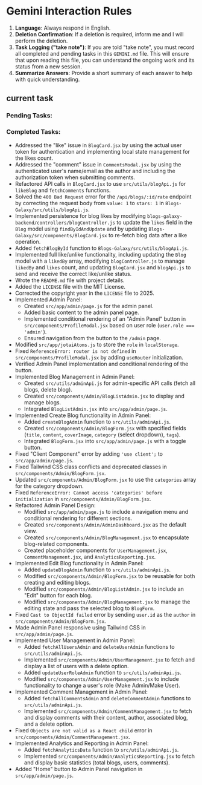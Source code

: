 # Gemini Interaction Rules

1.  **Language**: Always respond in English.
2.  **Deletion Confirmation**: If a deletion is required, inform me and I will perform the deletion.
3.  **Task Logging ("take note")**: If you are told "take note", you must record all completed and pending tasks in this `GEMINI.md` file. This will ensure that upon reading this file, you can understand the ongoing work and its status from a new session.
4.  **Summarize Answers**: Provide a short summary of each answer to help with quick understanding.

## current task

### Pending Tasks:

### Completed Tasks:
- Addressed the "like" issue in `BlogCard.jsx` by using the actual user token for authentication and implementing local state management for the likes count.
- Addressed the "comment" issue in `CommentsModal.jsx` by using the authenticated user's name/email as the author and including the authorization token when submitting comments.
- Refactored API calls in `BlogCard.jsx` to use `src/utils/blogApi.js` for `likeBlog` and `fetchComments` functions.
- Solved the `400 Bad Request` error for the `/api/blogs/:id/rate` endpoint by correcting the request body from `value: 1` to `stars: 1` in `Blogs-Galaxy/src/utils/blogApi.js`.
- Implemented persistence for blog likes by modifying `blogs-galaxy-backend/controllers/blogController.js` to update the `likes` field in the `Blog` model using `findByIdAndUpdate` and by updating `Blogs-Galaxy/src/components/BlogCard.jsx` to re-fetch blog data after a like operation.
- Added `fetchBlogById` function to `Blogs-Galaxy/src/utils/blogApi.js`.
- Implemented full like/unlike functionality, including updating the `Blog` model with a `likedBy` array, modifying `blogController.js` to manage `likedBy` and `likes` count, and updating `BlogCard.jsx` and `blogApi.js` to send and receive the correct like/unlike status.
- Wrote the `README.md` file with project details.
- Added the `LICENSE` file with the MIT License.
- Corrected the copyright year in the `LICENSE` file to 2025.
- Implemented Admin Panel:
    - Created `src/app/admin/page.js` for the admin panel.
    - Added basic content to the admin panel page.
    - Implemented conditional rendering of an "Admin Panel" button in `src/components/ProfileModal.jsx` based on user role (`user.role === 'admin'`).
    - Ensured navigation from the button to the `/admin` page.
- Modified `src/app/jotaiAtoms.js` to store the `role` in `localStorage`.
- Fixed `ReferenceError: router is not defined` in `src/components/ProfileModal.jsx` by adding `useRouter` initialization.
- Verified Admin Panel implementation and conditional rendering of the button.
- Implemented Blog Management in Admin Panel:
    - Created `src/utils/adminApi.js` for admin-specific API calls (fetch all blogs, delete blog).
    - Created `src/components/Admin/BlogListAdmin.jsx` to display and manage blogs.
    - Integrated `BlogListAdmin.jsx` into `src/app/admin/page.js`.
- Implemented Create Blog functionality in Admin Panel:
    - Added `createBlogAdmin` function to `src/utils/adminApi.js`.
    - Created `src/components/Admin/BlogForm.jsx` with specified fields (`title`, `content`, `coverImage`, `category` (select dropdown), `tags`).
    - Integrated `BlogForm.jsx` into `src/app/admin/page.js` with a toggle button.
- Fixed "Client Component" error by adding `'use client';` to `src/app/admin/page.js`.
- Fixed Tailwind CSS class conflicts and deprecated classes in `src/components/Admin/BlogForm.jsx`.
- Updated `src/components/Admin/BlogForm.jsx` to use the `categories` array for the category dropdown.
- Fixed `ReferenceError: Cannot access 'categories' before initialization` in `src/components/Admin/BlogForm.jsx`.
- Refactored Admin Panel Design:
    - Modified `src/app/admin/page.js` to include a navigation menu and conditional rendering for different sections.
    - Created `src/components/Admin/AdminDashboard.jsx` as the default view.
    - Created `src/components/Admin/BlogManagement.jsx` to encapsulate blog-related components.
    - Created placeholder components for `UserManagement.jsx`, `CommentManagement.jsx`, and `AnalyticsReporting.jsx`.
- Implemented Edit Blog functionality in Admin Panel:
    - Added `updateBlogAdmin` function to `src/utils/adminApi.js`.
    - Modified `src/components/Admin/BlogForm.jsx` to be reusable for both creating and editing blogs.
    - Modified `src/components/Admin/BlogListAdmin.jsx` to include an "Edit" button for each blog.
    - Modified `src/components/Admin/BlogManagement.jsx` to manage the editing state and pass the selected blog to `BlogForm`.
- Fixed `Cast to ObjectId failed` error by sending `user.id` as the `author` in `src/components/Admin/BlogForm.jsx`.
- Made Admin Panel responsive using Tailwind CSS in `src/app/admin/page.js`.
- Implemented User Management in Admin Panel:
    - Added `fetchAllUsersAdmin` and `deleteUserAdmin` functions to `src/utils/adminApi.js`.
    - Implemented `src/components/Admin/UserManagement.jsx` to fetch and display a list of users with a delete option.
    - Added `updateUserRoleAdmin` function to `src/utils/adminApi.js`.
    - Modified `src/components/Admin/UserManagement.jsx` to include functionality to change a user's role (Make Admin/Make User).
- Implemented Comment Management in Admin Panel:
    - Added `fetchAllCommentsAdmin` and `deleteCommentAdmin` functions to `src/utils/adminApi.js`.
    - Implemented `src/components/Admin/CommentManagement.jsx` to fetch and display comments with their content, author, associated blog, and a delete option.
- Fixed `Objects are not valid as a React child` error in `src/components/Admin/CommentManagement.jsx`.
- Implemented Analytics and Reporting in Admin Panel:
    - Added `fetchAnalyticsData` function to `src/utils/adminApi.js`.
    - Implemented `src/components/Admin/AnalyticsReporting.jsx` to fetch and display basic statistics (total blogs, users, comments).
- Added "Home" button to Admin Panel navigation in `src/app/admin/page.js`.